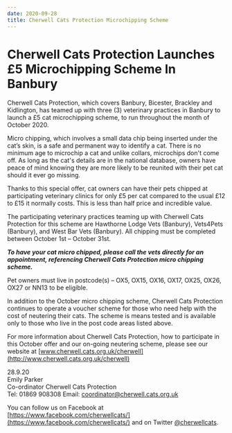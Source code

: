 ```yaml
---
date: 2020-09-28
title: Cherwell Cats Protection Microchipping Scheme
---
```


# Cherwell Cats Protection Launches £5 Microchipping Scheme In Banbury

Cherwell Cats Protection, which covers Banbury, Bicester, Brackley and Kidlington, has
teamed up with three (3) veterinary practices in Banbury to launch a £5 cat microchipping
scheme, to run throughout the month of October 2020.

Micro chipping, which involves a small data chip being inserted under the cat’s skin, is a safe
and permanent way to identify a cat. There is no minimum age to microchip a cat and unlike
collars, microchips don't come off. As long as the cat's details are in the national database,
owners have peace of mind knowing they are more likely to be reunited with their pet cat
should it ever go missing.

Thanks to this special offer, cat owners can have their pets chipped at participating veterinary
clinics for only £5 per cat compared to the usual £12 to £15 it normally costs. This is less
than half price and incredible value.

The participating veterinary practices teaming up with Cherwell Cats Protection for this
scheme are Hawthorne Lodge Vets (Banbury), Vets4Pets (Banbury), and West Bar Vets
(Banbury). All chipping must be completed between October 1st – October 31st.


<b><i>To have your cat micro chipped, please call the vets directly for an appointment,
referencing Cherwell Cats Protection micro chipping scheme.</i></b>

Pet owners must live in postcode(s) – OX5, OX15, OX16, OX17, OX25, OX26, OX27 or
NN13 to be eligible.

In addition to the October micro chipping scheme, Cherwell Cats Protection continues to
operate a voucher scheme for those who need help with the cost of neutering their cats. The
scheme is means tested and is available only to those who live in the post code areas listed
above.

For more information about Cherwell Cats Protection, how to participate in this October offer
and our on-going neutering scheme, please see our website at
[www.cherwell.cats.org.uk/cherwell](http://www.cherwell.cats.org.uk/cherwell)



28.9.20  
Emily Parker  
Co-ordinator Cherwell Cats Protection  
Tel: 01869 908308
Email: [coordinator@cherwell.cats.org.uk](mailto:coordinator@cherwell.cats.org.uk)

You can follow us on Facebook at [https://www.facebook.com/cherwellcats/](https://www.facebook.com/cherwellcats/)
and on Twitter [@cherwellcats](https://twitter.com/cherwellcats).